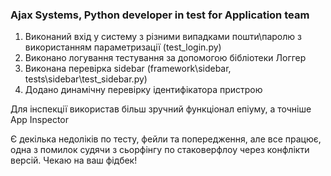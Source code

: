 ### Ajax Systems, Python developer in test for Application team
1. Виконаний вхід у систему з різними випадками пошти\паролю з використанням параметризації (test_login.py)
2. Виконано логування тестування за допомогою бібліотеки Логгер
3. Виконана перевірка sidebar (framework\sidebar, tests\sidebar\test_sidebar.py)
4. Додано динамічну перевірку ідентифікатора пристрою

Для інспекції використав більш зручний функціонал епіуму, а точніше App Inspector

Є декілька недоліків по тесту, фейли та попередження, але все працює, одна з помилок судячи з сьорфінгу по стаковерфлоу через конфлікти версій. 
Чекаю на ваш фідбек!
